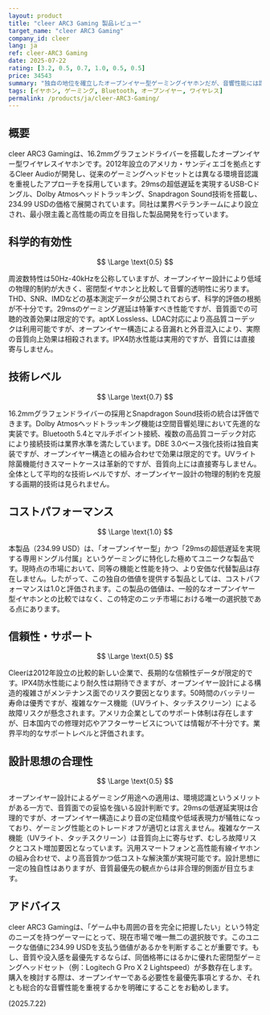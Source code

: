```yaml
---
layout: product
title: "cleer ARC3 Gaming 製品レビュー"
target_name: "cleer ARC3 Gaming"
company_id: cleer
lang: ja
ref: cleer-ARC3 Gaming
date: 2025-07-22
rating: [3.2, 0.5, 0.7, 1.0, 0.5, 0.5]
price: 34543
summary: "独自の地位を確立したオープンイヤー型ゲーミングイヤホンだが、音響性能には課題も"
tags: [イヤホン, ゲーミング, Bluetooth, オープンイヤー, ワイヤレス]
permalink: /products/ja/cleer-ARC3-Gaming/
---
```


## 概要

cleer ARC3 Gamingは、16.2mmグラフェンドライバーを搭載したオープンイヤー型ワイヤレスイヤホンです。2012年設立のアメリカ・サンディエゴを拠点とするCleer Audioが開発し、従来のゲーミングヘッドセットとは異なる環境音認識を重視したアプローチを採用しています。29msの超低遅延を実現するUSB-Cドングル、Dolby Atmosヘッドトラッキング、Snapdragon Sound技術を搭載し、234.99 USDの価格で展開されています。同社は業界ベテランチームにより設立され、最小限主義と高性能の両立を目指した製品開発を行っています。

## 科学的有効性

$$ \Large \text{0.5} $$

周波数特性は50Hz-40kHzを公称していますが、オープンイヤー設計により低域の物理的制約が大きく、密閉型イヤホンと比較して音響的透明性に劣ります。THD、SNR、IMDなどの基本測定データが公開されておらず、科学的評価の根拠が不十分です。29msのゲーミング遅延は特筆すべき性能ですが、音質面での可聴的改善効果は限定的です。aptX Lossless、LDAC対応により高品質コーデックは利用可能ですが、オープンイヤー構造による音漏れと外音混入により、実際の音質向上効果は相殺されます。IPX4防水性能は実用的ですが、音質には直接寄与しません。

## 技術レベル

$$ \Large \text{0.7} $$

16.2mmグラフェンドライバーの採用とSnapdragon Sound技術の統合は評価できます。Dolby Atmosヘッドトラッキング機能は空間音響処理において先進的な実装です。Bluetooth 5.4とマルチポイント接続、複数の高品質コーデック対応により接続技術は業界水準を満たしています。DBE 3.0ベース強化技術は独自実装ですが、オープンイヤー構造との組み合わせで効果は限定的です。UVライト除菌機能付きスマートケースは革新的ですが、音質向上には直接寄与しません。全体として平均的な技術レベルですが、オープンイヤー設計の物理的制約を克服する画期的技術は見られません。

## コストパフォーマンス

$$ \Large \text{1.0} $$

本製品（234.99 USD）は、「オープンイヤー型」かつ「29msの超低遅延を実現する専用ドングル付属」というゲーミングに特化した極めてユニークな製品です。現時点の市場において、同等の機能と性能を持つ、より安価な代替製品は存在しません。したがって、この独自の価値を提供する製品としては、コストパフォーマンスは1.0と評価されます。この製品の価値は、一般的なオープンイヤー型イヤホンとの比較ではなく、この特定のニッチ市場における唯一の選択肢である点にあります。

## 信頼性・サポート

$$ \Large \text{0.5} $$

Cleerは2012年設立の比較的新しい企業で、長期的な信頼性データが限定的です。IPX4防水性能により耐久性は期待できますが、オープンイヤー設計による構造的複雑さがメンテナンス面でのリスク要因となります。50時間のバッテリー寿命は優秀ですが、複雑なケース機能（UVライト、タッチスクリーン）による故障リスクが懸念されます。アメリカ企業としてのサポート体制は存在しますが、日本国内での修理対応やアフターサービスについては情報が不十分です。業界平均的なサポートレベルと評価されます。

## 設計思想の合理性

$$ \Large \text{0.5} $$

オープンイヤー設計によるゲーミング用途への適用は、環境認識というメリットがある一方で、音質面での妥協を強いる設計判断です。29msの低遅延実現は合理的ですが、オープンイヤー構造により音の定位精度や低域表現力が犠牲になっており、ゲーミング性能とのトレードオフが適切とは言えません。複雑なケース機能（UVライト、タッチスクリーン）は音質向上に寄与せず、むしろ故障リスクとコスト増加要因となっています。汎用スマートフォンと高性能有線イヤホンの組み合わせで、より高音質かつ低コストな解決策が実現可能です。設計思想に一定の独自性はありますが、音質最優先の観点からは非合理的側面が目立ちます。

## アドバイス

cleer ARC3 Gamingは、「ゲーム中も周囲の音を完全に把握したい」という特定のニーズを持つゲーマーにとって、現在市場で唯一無二の選択肢です。このユニークな価値に234.99 USDを支払う価値があるかを判断することが重要です。もし、音質や没入感を最優先するならば、同価格帯にはるかに優れた密閉型ゲーミングヘッドセット（例：Logitech G Pro X 2 Lightspeed）が多数存在します。購入を検討する際は、オープンイヤーである必要性を最優先事項とするか、それとも総合的な音響性能を重視するかを明確にすることをお勧めします。

(2025.7.22)

